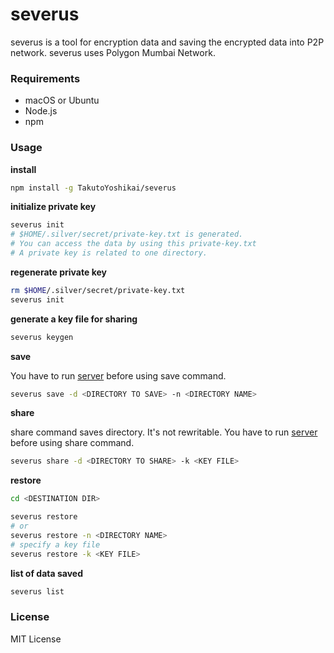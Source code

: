 # severus
severus is a tool for encryption data and saving the encrypted data into P2P network. severus uses Polygon Mumbai Network.

### Requirements
* macOS or Ubuntu
* Node.js
* npm

### Usage
**install**
```bash
npm install -g TakutoYoshikai/severus
```

**initialize private key**
```bash
severus init
# $HOME/.silver/secret/private-key.txt is generated. 
# You can access the data by using this private-key.txt
# A private key is related to one directory.
```

**regenerate private key**
```bash
rm $HOME/.silver/secret/private-key.txt
severus init
```

**generate a key file for sharing**
```bash
severus keygen
```

**save**

You have to run [server](https://github.com/TakutoYoshikai/severus-server) before using save command.

```bash
severus save -d <DIRECTORY TO SAVE> -n <DIRECTORY NAME>
```

**share**

share command saves directory. It's not rewritable.
You have to run [server](https://github.com/TakutoYoshikai/severus-server) before using share command.

```bash
severus share -d <DIRECTORY TO SHARE> -k <KEY FILE>
```

**restore**
```bash
cd <DESTINATION DIR>

severus restore
# or 
severus restore -n <DIRECTORY NAME>
# specify a key file
severus restore -k <KEY FILE>
```

**list of data saved**
```bash
severus list
```

### License
MIT License
